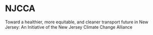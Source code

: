 # NJCCA
Toward a healthier, more equitable, and cleaner transport future in New Jersey:  An Initiative of the New Jersey Climate Change Alliance
